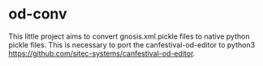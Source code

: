 # od-conv

This little project aims to convert gnosis.xml.pickle files to native python
pickle files. This is necessary to port the canfestival-od-editor to python3
https://github.com/sitec-systems/canfestival-od-editor.

